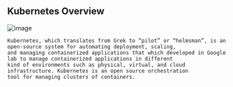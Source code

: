 
## Kubernetes Overview

![image](https://github.com/saifulislam88/kubernetes/assets/68442870/4ee62b7c-eac8-464a-8dc7-ac1d53fa63b5)

	Kubernetes, which translates from Grek to “pilot” or “helmsman”, is an open-source system for automating deployment, scaling, 
	and managing containerized applications that which developed in Google lab to manage containerized applications in different 
	kind of environments such as physical, virtual, and cloud infrastructure. Kubernetes is an open source orchestration 
	tool for managing clusters of containers.

